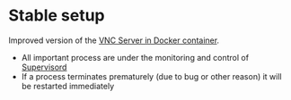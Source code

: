 Stable setup
============

Improved version of the [VNC Server in Docker container](https://github.com/misho-kr/docker-appliances/tree/master/vnc-server).

* All important process are under the monitoring and control of [Supervisord](http://supervisord.org)
* If a process terminates prematurely (due to bug or other reason) it will be restarted immediately
